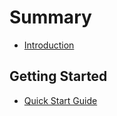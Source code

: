 # Summary

* [Introduction](README.md)

## Getting Started
* [Quick Start Guide](guides/quickstart.md)
